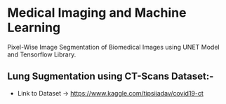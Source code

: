 # Medical Imaging and Machine Learning
Pixel-Wise Image Segmentation of Biomedical Images using UNET Model and Tensorflow Library.

## Lung Sugmentation using CT-Scans Dataset:-
* Link to Dataset -> https://www.kaggle.com/tipsijadav/covid19-ct
